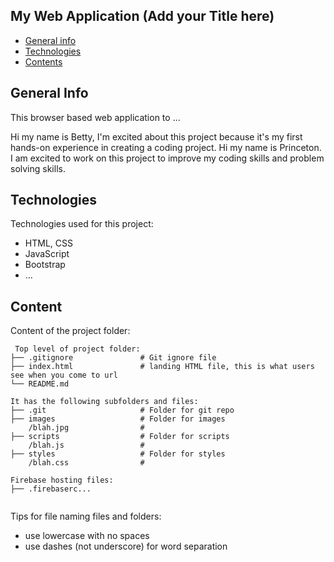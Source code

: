 ## My Web Application (Add your Title here)

* [General info](#general-info)
* [Technologies](#technologies)
* [Contents](#content)

## General Info
This browser based web application to ...

Hi my name is Betty, I'm excited about this project because it's my first hands-on experience in creating a coding project.
Hi my name is Princeton. I am excited to work on this project to improve my coding skills and problem solving skills.

	
## Technologies
Technologies used for this project:
* HTML, CSS
* JavaScript
* Bootstrap 
* ...
	
## Content
Content of the project folder:

```
 Top level of project folder: 
├── .gitignore               # Git ignore file
├── index.html               # landing HTML file, this is what users see when you come to url
└── README.md

It has the following subfolders and files:
├── .git                     # Folder for git repo
├── images                   # Folder for images
    /blah.jpg                # 
├── scripts                  # Folder for scripts
    /blah.js                 # 
├── styles                   # Folder for styles
    /blah.css                # 

Firebase hosting files: 
├── .firebaserc...


```

Tips for file naming files and folders:
* use lowercase with no spaces
* use dashes (not underscore) for word separation

